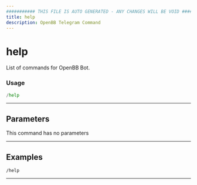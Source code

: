 ```yaml
---
########### THIS FILE IS AUTO GENERATED - ANY CHANGES WILL BE VOID ###########
title: help
description: OpenBB Telegram Command
---
```


# help

List of commands for OpenBB Bot.

### Usage

```python wordwrap
/help
```

---

## Parameters

This command has no parameters

---

## Examples

```
/help
```
---

